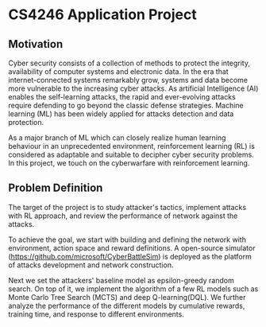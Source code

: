 # CS4246 Application Project

## Motivation
Cyber security consists of a collection of methods to protect the integrity, availability of computer systems and electronic data. In the era that internet-connected systems remarkably grow, systems and data become more vulnerable to the increasing cyber attacks. As artificial Intelligence (AI) enables the self-learning attacks, the rapid and ever-evolving attacks require defending to go beyond the classic defense strategies. Machine learning (ML) has been widely applied for attacks detection and data protection.

As a major branch of ML which can closely realize human learning behaviour in an unprecedented environment, reinforcement learning (RL) is considered as adaptable and suitable to decipher cyber security problems. In this project, we touch on the cyberwarfare with reinforcement learning.

## Problem Definition
The target of the project is to study attacker's tactics, implement attacks with RL approach, and review the performance of network against the attacks.

To achieve the goal, we start with building and defining the network with environment, action space and reward definitions. A open-source simulator (https://github.com/microsoft/CyberBattleSim) is deployed as the platform of attacks development and network construction.

Next we set the attackers' baseline model as epsilon-greedy random search. On top of it, we implement the algorithm of a few RL models such as Monte Carlo Tree Search (MCTS) and deep Q-learning(DQL). We further analyze the performance of the different models by cumulative rewards, training time, and response to different environments.
